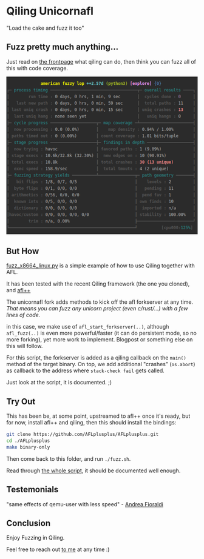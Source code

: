 # Qiling Unicornafl

"Load the cake and fuzz it too"

## Fuzz pretty much anything...

Just read on [the frontpage](../README.md) what qiling can do, then think you can fuzz all of this with code coverage.


![Qilingfuzz Screenshopt, Around 160 execs per second and 13 crashes found..](qilingfzz.png)

## But How

[fuzz_x8664_linux.py](./fuzz_x8664_linux.py) is a simple example of how to use Qiling together with AFL.

It has been tested with the recent Qiling framework (the one you cloned), and [afl++](https://github.com/AFLplusplus/AFLplusplus)

The unicornafl fork adds methods to kick off the afl forkserver at any time.
*That means you can fuzz _any unicorn project_ (even c/rust/...) with a few lines of code.*

in this case, we make use of `afl_start_forkserver(..)`, although `afl_fuzz(..)` is even more powerful/faster 
(it can do persistent mode, so no more forking),
yet more work to implement. Blogpost or something else on this will follow.

For this script, the forkserver is added as a qiling callback on the `main()` method of the target binary.
On top, we add additional "crashes" (`os.abort`) as callback to the address where `stack-check fail` gets called.

Just look at the script, it is documented. ;)

## Try Out

This has been be, at some point, upstreamed to afl++ once it's ready, but for now, install afl++ and qiling, then this should install the bindings:

```bash
git clone https://github.com/AFLplusplus/AFLplusplus.git
cd ./AFLplusplus
make binary-only
```

Then come back to this folder, and run `./fuzz.sh`.

Read through [the whole script](fuzz_x8664_linux.py), it should be documented well enough.

## Testemonials

"same effects of qemu-user with less speed" - [Andrea Fioraldi](https://twitter.com/andreafioraldi)

## Conclusion

Enjoy Fuzzing in Qiling.

Feel free to reach out [to me](https://twitter.com/domenuk) at any time :)
